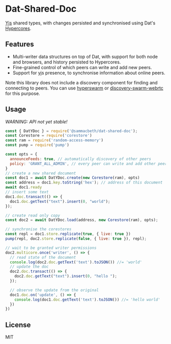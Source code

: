 # Dat-Shared-Doc

[Yjs](https://github.com/yjs/yjs) shared types, with changes persisted and synchronised using Dat's
[Hypercores](https://github.com/mafintosh/hypercore/).

## Features

 * Multi-writer data structures on top of Dat, with support for both node and browsers, and history persisted to Hypercores.
 * Fine-grained control of which peers can write and add new peers.
 * Support for yjs presence, to synchronise information about online peers.

Note this library does not include a discovery component for finding and connecting to peers. You
can use [hyperswarm](https://github.com/hyperswarm/hyperswarm/) or
[discovery-swarm-webrtc](https://github.com/geut/discovery-swarm-webrtc) for this purpose.

## Usage

_WARNING: API not yet stable!_

```javascript
const { DatYDoc } = require('@sammacbeth/dat-shared-doc');
const Corestore = require('corestore')
const ram = require('random-access-memory')
const pump = require('pump')

const opts = {
  announceFeeds: true, // automatically discovery of other peers
  policy: 'GRANT_ALL_ADMIN', // every peer can write and add other peers
}
// create a new shared document
const doc1 = await DatYDoc.create(new Corestore(ram), opts)
const address = doc1.key.toString('hex'); // address of this document
await doc1.ready
// insert some text
doc1.doc.transact(() => {
  doc1.doc.getText("text").insert(0, "world");
});

// create read only copy
const doc2 = await DatYDoc.load(address, new Corestore(ram), opts);

// synchronise the corestores
const repl = doc1.store.replicate(true, { live: true })
pump(repl, doc2.store.replicate(false, { live: true }), repl);

// wait to be granted writer permissions
doc2.multicore.once('writer', () => {
  // read state of the document
  console.log(doc2.doc.getText('text').toJSON()) //= 'world'
  // update the doc
  doc2.doc.transact(() => {
    doc2.doc.getText("text").insert(0, "hello ");
  });

  // observe the update from the original
  doc1.doc.on('update', () => {
    console.log(doc1.doc.getText('text').toJSON()) //= 'hello world'
  })
})
```

## License

MIT
